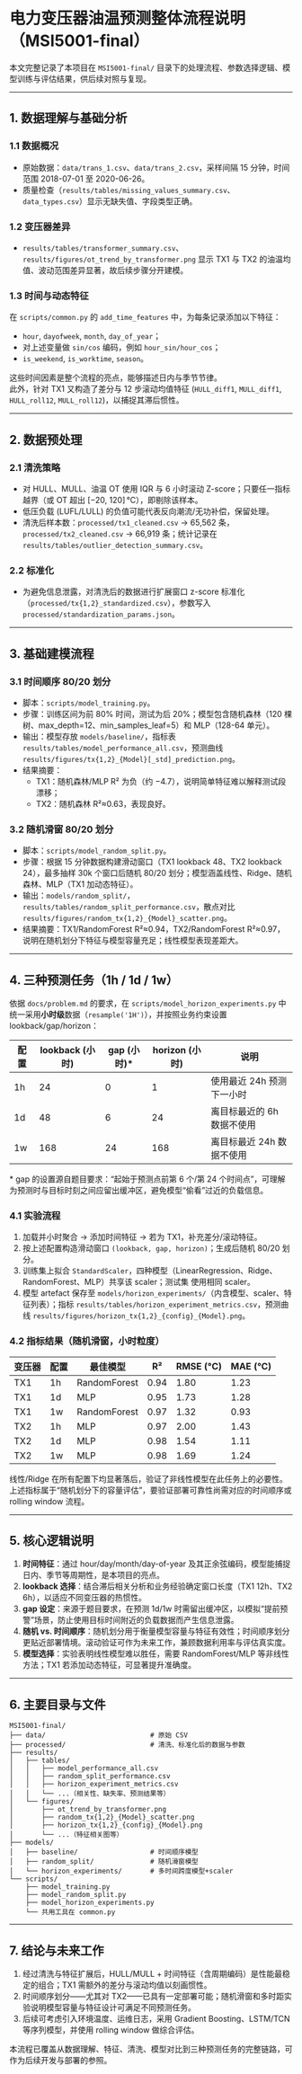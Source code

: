 # 电力变压器油温预测整体流程说明（MSI5001-final）

本文完整记录了本项目在 `MSI5001-final/` 目录下的处理流程、参数选择逻辑、模型训练与评估结果，供后续对照与复现。

---

## 1. 数据理解与基础分析
### 1.1 数据概况
- 原始数据：`data/trans_1.csv`、`data/trans_2.csv`，采样间隔 15 分钟，时间范围 2018-07-01 至 2020-06-26。
- 质量检查（`results/tables/missing_values_summary.csv`、`data_types.csv`）显示无缺失值、字段类型正确。

### 1.2 变压器差异
- `results/tables/transformer_summary.csv`、`results/figures/ot_trend_by_transformer.png` 显示 TX1 与 TX2 的油温均值、波动范围差异显著，故后续步骤分开建模。

### 1.3 时间与动态特征
在 `scripts/common.py` 的 `add_time_features` 中，为每条记录添加以下特征：
- `hour`, `dayofweek`, `month`, `day_of_year`；
- 对上述变量做 `sin/cos` 编码，例如 `hour_sin/hour_cos`；
- `is_weekend`, `is_worktime`, `season`。

这些时间因素是整个流程的亮点，能够描述日内与季节节律。  
此外，针对 TX1 又构造了差分与 12 步滚动均值特征 (`HULL_diff1`, `MULL_diff1`, `HULL_roll12`, `MULL_roll12`)，以捕捉其滞后惯性。

---

## 2. 数据预处理
### 2.1 清洗策略
- 对 HULL、MULL、油温 OT 使用 IQR 与 6 小时滚动 Z-score；只要任一指标越界（或 OT 超出 [−20, 120] °C），即剔除该样本。
- 低压负载 (LUFL/LULL) 的负值可能代表反向潮流/无功补偿，保留处理。
- 清洗后样本数：`processed/tx1_cleaned.csv` → 65,562 条，`processed/tx2_cleaned.csv` → 66,919 条；统计记录在 `results/tables/outlier_detection_summary.csv`。

### 2.2 标准化
- 为避免信息泄露，对清洗后的数据进行扩展窗口 z-score 标准化（`processed/tx{1,2}_standardized.csv`），参数写入 `processed/standardization_params.json`。

---

## 3. 基础建模流程
### 3.1 时间顺序 80/20 划分
- 脚本：`scripts/model_training.py`。
- 步骤：训练区间为前 80% 时间，测试为后 20%；模型包含随机森林（120 棵树、max_depth=12、min_samples_leaf=5）和 MLP（128-64 单元）。
- 输出：模型存放 `models/baseline/`，指标表 `results/tables/model_performance_all.csv`，预测曲线 `results/figures/tx{1,2}_{Model}[_std]_prediction.png`。
- 结果摘要：
  - TX1：随机森林/MLP R² 为负（约 −4.7），说明简单特征难以解释测试段漂移；
  - TX2：随机森林 R²≈0.63，表现良好。

### 3.2 随机滑窗 80/20 划分
- 脚本：`scripts/model_random_split.py`。
- 步骤：根据 15 分钟数据构建滑动窗口（TX1 lookback 48、TX2 lookback 24），最多抽样 30k 个窗口后随机 80/20 划分；模型涵盖线性、Ridge、随机森林、MLP（TX1 加动态特征）。
- 输出：`models/random_split/`，`results/tables/random_split_performance.csv`，散点对比 `results/figures/random_tx{1,2}_{Model}_scatter.png`。
- 结果摘要：TX1/RandomForest R²≈0.94，TX2/RandomForest R²≈0.97，说明在随机划分下特征与模型容量充足；线性模型表现差距大。

---

## 4. 三种预测任务（1h / 1d / 1w）
依据 `docs/problem.md` 的要求，在 `scripts/model_horizon_experiments.py` 中统一采用**小时级**数据（`resample('1H')`），并按照业务约束设置 lookback/gap/horizon：

| 配置 | lookback (小时) | gap (小时)* | horizon (小时) | 说明 |
|------|-----------------|-------------|----------------|------|
| 1h   | 24              | 0           | 1              | 使用最近 24h 预测下一小时 |
| 1d   | 48              | 6           | 24             | 离目标最近的 6h 数据不使用 |
| 1w   | 168             | 24          | 168            | 离目标最近 24h 数据不使用 |

\* gap 的设置源自题目要求：“起始于预测点前第 6 个/第 24 个时间点”，可理解为预测时与目标时刻之间应留出缓冲区，避免模型“偷看”过近的负载信息。

### 4.1 实验流程
1. 加载并小时聚合 → 添加时间特征 → 若为 TX1，补充差分/滚动特征。  
2. 按上述配置构造滑动窗口 `(lookback, gap, horizon)`；生成后随机 80/20 划分。  
3. 训练集上拟合 `StandardScaler`，四种模型（LinearRegression、Ridge、RandomForest、MLP）共享该 scaler；测试集
   使用相同 scaler。  
4. 模型 artefact 保存至 `models/horizon_experiments/`（内含模型、scaler、特征列表）；指标 `results/tables/horizon_experiment_metrics.csv`，预测曲线 `results/figures/horizon_tx{1,2}_{config}_{Model}.png`。

### 4.2 指标结果（随机滑窗，小时粒度）
| 变压器 | 配置 | 最佳模型 | R² | RMSE (°C) | MAE (°C) |
|--------|------|----------|----|-----------|----------|
| TX1 | 1h | RandomForest | 0.94 | 1.80 | 1.23 |
| TX1 | 1d | MLP          | 0.95 | 1.73 | 1.28 |
| TX1 | 1w | RandomForest | 0.97 | 1.32 | 0.93 |
| TX2 | 1h | MLP          | 0.97 | 2.00 | 1.43 |
| TX2 | 1d | MLP          | 0.98 | 1.54 | 1.11 |
| TX2 | 1w | MLP          | 0.98 | 1.69 | 1.24 |

线性/Ridge 在所有配置下均显著落后，验证了非线性模型在此任务上的必要性。上述指标属于“随机划分下的容量评估”，要验证部署可靠性尚需对应的时间顺序或 rolling window 流程。

---

## 5. 核心逻辑说明
1. **时间特征**：通过 hour/day/month/day-of-year 及其正余弦编码，模型能捕捉日内、季节等周期性，是本项目的亮点。  
2. **lookback 选择**：结合滞后相关分析和业务经验确定窗口长度（TX1 12h、TX2 6h），以适应不同变压器的热惯性。  
3. **gap 设定**：来源于题目要求，在预测 1d/1w 时需留出缓冲区，以模拟“提前预警”场景，防止使用目标时间附近的负载数据而产生信息泄露。  
4. **随机 vs. 时间顺序**：随机划分用于衡量模型容量与特征有效性；时间顺序划分更贴近部署情境。滚动验证可作为未来工作，兼顾数据利用率与评估真实度。  
5. **模型选择**：实验表明线性模型难以胜任，需要 RandomForest/MLP 等非线性方法；TX1 若添加动态特征，可显著提升准确度。

---

## 6. 主要目录与文件
```
MSI5001-final/
├── data/                          # 原始 CSV
├── processed/                     # 清洗、标准化后的数据与参数
├── results/
│   ├── tables/
│   │   ├── model_performance_all.csv
│   │   ├── random_split_performance.csv
│   │   ├── horizon_experiment_metrics.csv
│   │   └── ...（相关性、缺失率、预测结果等）
│   └── figures/
│       ├── ot_trend_by_transformer.png
│       ├── random_tx{1,2}_{Model}_scatter.png
│       ├── horizon_tx{1,2}_{config}_{Model}.png
│       └── ...（特征相关图等）
├── models/
│   ├── baseline/                  # 时间顺序模型
│   ├── random_split/              # 随机滑窗模型
│   └── horizon_experiments/       # 多时间跨度模型+scaler
└── scripts/
    ├── model_training.py
    ├── model_random_split.py
    ├── model_horizon_experiments.py
    └── 共用工具在 common.py
```

---

## 7. 结论与未来工作
1. 经过清洗与特征扩展后，HULL/MULL + 时间特征（含周期编码）是性能最稳定的组合；TX1 需额外的差分与滚动均值以刻画惯性。  
2. 时间顺序划分——尤其对 TX2——已具有一定部署可能；随机滑窗和多时距实验说明模型容量与特征设计可满足不同预测任务。  
3. 后续可考虑引入环境温度、运维日志，采用 Gradient Boosting、LSTM/TCN 等序列模型，并使用 rolling window 做综合评估。

本流程已覆盖从数据理解、特征、清洗、模型对比到三种预测任务的完整链路，可作为后续开发与部署的参照。
